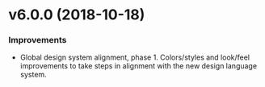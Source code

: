 # v6.0.0 (2018-10-18)
### Improvements
* Global design system alignment, phase 1. Colors/styles and look/feel improvements to take steps in alignment with the new design language system.


